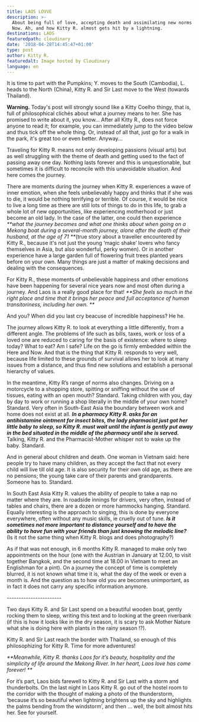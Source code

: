 ```yaml
---
title: LAOS LOVVE
description: >-
  About being full of love, accepting death and assimilating new norms. Here and
  Now. Ah, and how Kitty R. almost gets hit by a lightning.
destinations: LAOS
featuredpath: cloudinary
date: '2018-04-28T14:45:47+01:00'
type: post
author: Kitty R.
featuredalt: Image hosted by Cloudinary
language: en
---
```

It is time to part with the Pumpkins; Y. moves to the South (Cambodia), L. heads to the North (China), Kitty R. and Sir Last move to the West (towards Thailand).



**Warning.** Today's post will strongly sound like a Kitty Coelho thingy, that is, full of philosophical clichés about what a journey means to her. She has promised to write about it, you know... After all Kitty R., does not force anyone to read it; for example, you can immediately jump to the video below and thus tick off the whole thing. Or, instead of all that, just go for a walk in the park, it's great too or even better. Anyway...



Traveling for Kitty R. means not only developing passions (visual arts) but as well struggling with the theme of death and getting used to the fact of passing away one day. Nothing lasts forever and this is unquestionable, but sometimes it is difficult to reconcile with this unavoidable situation. And here comes the journey.

There are moments during the journey when Kitty R. experiences a wave of inner emotion, when she feels unbelievably happy and thinks that if she was to die, it would be nothing terrifying or terrible. Of course, it would be nice to live a long time as there are still lots of things to do in this life, to grab a whole lot of new opportunities, like experiencing motherhood or just become an old lady. In the case of the latter, one could then experience _**what the journey becomes and what one thinks about when going on a Mekong boat during a several-month journey, alone after the death of their husband, at the age of 71 **_(true story about a traveller encountered by Kitty R., because it's not just the young ‘magic shake’ lovers who fancy themselves in Asia, but also wonderful, perky women). Or in another experience have a large garden full of flowering fruit trees planted years before on your own. Many things are just a matter of making decisions and dealing with the consequences.

For Kitty R., these moments of unbelievable happiness and other emotions have been happening for several nice years now and most often during a journey. And Laos is a really good place for that! _**She feels so much in the right place and time that it brings her peace and full acceptance of human transitoriness, including her own.**_



And you? When did you last cry beacuse of incredible happiness? He he.



The journey allows Kitty R. to look at everything a little differently, from a different angle. The problems of life such as bills, taxes, work or loss of a loved one are reduced to caring for the basis of existence: where to sleep today? What to eat? Am I safe? Life on the go is firmly embedded within the Here and Now. And that is the thing that Kitty R. responds to very well, because life limited to these grounds of survival allows her to look at many issues from a distance, and thus find new solutions and establish a personal hierarchy of values.



In the meantime, Kitty R’s range of norms also changes. Driving on a motorcycle to a shopping store, spitting or sniffing without the use of tissues, eating with an open mouth? Standard. Taking children with you, day by day to work or running a shop literally in the middle of your own home? Standard. Very often in South-East Asia the boundary between work and home does not exist at all. _**In a pharmacy Kitty R. asks for an antihistamine ointment for insect bites, the lady pharmacist just got her little baby to sleep, so Kitty R. must wait until the infant is gently put away in the bed situated in the middle of the pharmacy until she is served.**_ Talking, Kitty R. and the Pharmacist-Mother whisper  not to wake up the baby. Standard. 

And in general about children and death. One woman in Vietnam said: here people try to have many children, as they accept the fact that not every child will live till old age. It is also security for their own old age, as there are no pensions; the young take care of their parents and grandparents. Someone has to. Standard.



In South East Asia Kitty R. values ​​the ability of people to take a nap no matter where they are. In roadside innings for drivers, very often, instead of tables and chairs, there are a dozen or more hammocks hanging. Standard. Equally interesting is the approach to singing, this is done by everyone everywhere, often without any music skills, ie cruelly out of tune. **_Is it sometimes not more important to distance yourself and to have the ability to have fun with your friends than just knowing the melodic line?_** (Is it not the same thing when Kitty R. blogs and does photography?)



As if that was not enough, in 6 months Kitty R. managed to make only two appointments on the hour (one with the Austrian in January at 12.00, to visit together Bangkok, and the second time at 18.00 in Vietnam to meet an Englishman for a pint). On a journey the concept of time is completely blurred, it is not known what time it is, what the day of the week or even a month is. And the question as to how old you are becomes unimportant, as in fact it does not carry any specific information anymore.



\-----------------------



Two days Kitty R. and Sir Last spend on a beautiful wooden boat, gently rocking them to sleep, writing this text and to looking at the green riverbank (if this is how it looks like in the dry season, it is scary to ask Mother Nature what she is doing here with plants in the rainy season !?).



Kitty R. and Sir Last reach the border with Thailand, so enough of this philosophizing for Kitty R. Time for more adventures!



_**Meanwhile, Kitty R. thanks Laos for it’s beauty, hospitality and the simplicity of life around the Mekong River. In her heart, Laos love has come forever!**_



For it’s part, Laos bids farewell to Kitty R. and Sir Last with a storm and thunderbolts. On the last night in Laos Kitty R. go out of the hostel room to the corridor with the thought of making a photo of the thunderstorm, ‘because it’s so beautiful when lightning brightens up the sky and highlights the palms bending from the windstorm’, and then ... well, the bolt almost hits her. See for yourself.
